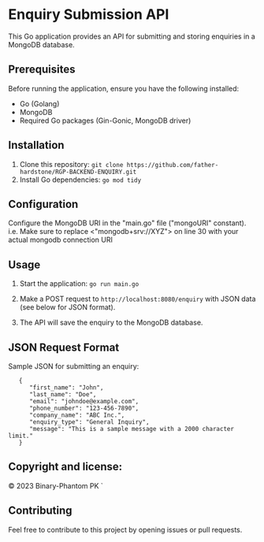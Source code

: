 # Enquiry Submission API

This Go application provides an API for submitting and storing enquiries in a MongoDB database.

## Prerequisites

Before running the application, ensure you have the following installed:

- Go (Golang)
- MongoDB
- Required Go packages (Gin-Gonic, MongoDB driver)

## Installation

1. Clone this repository:
   `git clone https://github.com/father-hardstone/RGP-BACKEND-ENQUIRY.git`
2. Install Go dependencies:
   `go mod tidy`

## Configuration
   Configure the MongoDB URI in the "main.go" file ("mongoURI" constant).
   i.e. Make sure to replace <"mongodb+srv://XYZ"> on line 30 with your actual mongodb connection URI

## Usage
1. Start the application:
`go run main.go`
3. Make a POST request to `http://localhost:8080/enquiry` with JSON data (see below for JSON format).

4. The API will save the enquiry to the MongoDB database.

## JSON Request Format
   Sample JSON for submitting an enquiry:
```
   {
      "first_name": "John",
      "last_name": "Doe",
      "email": "johndoe@example.com",
      "phone_number": "123-456-7890",
      "company_name": "ABC Inc.",
      "enquiry_type": "General Inquiry",
      "message": "This is a sample message with a 2000 character limit."
   }
```
## Copyright and license:

   © 2023 Binary-Phantom PK `

## Contributing
   Feel free to contribute to this project by opening issues or pull requests.
   
